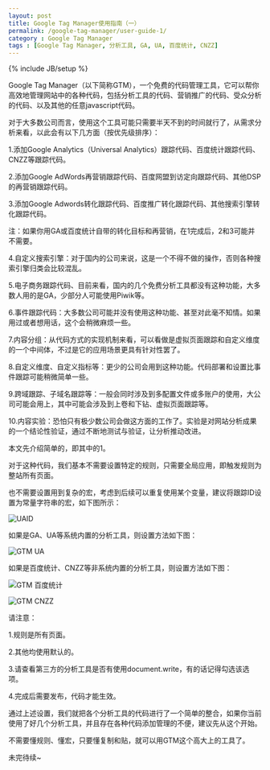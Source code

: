 ```yaml
---
layout: post
title: Google Tag Manager使用指南（一）
permalink: /google-tag-manager/user-guide-1/
category : Google Tag Manager
tags : [Google Tag Manager, 分析工具, GA, UA, 百度统计, CNZZ]
---
```

{% include JB/setup %}


Google Tag Manager（以下简称GTM），一个免费的代码管理工具，它可以帮你高效地管理网站中的各种代码，包括分析工具的代码、营销推广的代码、受众分析的代码、以及其他的任意javascript代码。

对于大多数公司而言，使用这个工具可能只需要半天不到的时间就行了，从需求分析来看，以此会有以下几方面（按优先级排序）：

1.添加Google Analytics（Universal Analytics）跟踪代码、百度统计跟踪代码、CNZZ等跟踪代码。

2.添加Google AdWords再营销跟踪代码、百度网盟到访定向跟踪代码、其他DSP的再营销跟踪代码。

3.添加Google Adwords转化跟踪代码、百度推广转化跟踪代码、其他搜索引擎转化跟踪代码。

注：如果你用GA或百度统计自带的转化目标和再营销，在1完成后，2和3可能并不需要。

4.自定义搜索引擎：对于国内的公司来说，这是一个不得不做的操作，否则各种搜索引擎归类会比较混乱。

5.电子商务跟踪代码、目前来看，国内的几个免费分析工具都没有这种功能，大多数人用的是GA，少部分人可能使用Piwik等。

6.事件跟踪代码：大多数公司可能并没有使用这种功能、甚至对此毫不知情。如果用过或者想用话，这个会稍微麻烦一些。

7.内容分组：从代码方式的实现机制来看，可以看做是虚拟页面跟踪和自定义维度的一个中间体，不过是它的应用场景更具有针对性罢了。

8.自定义维度、自定义指标等：更少的公司会用到这种功能。代码部署和设置比事件跟踪可能稍微简单一些。

9.跨域跟踪、子域名跟踪等：一般会同时涉及到多配置文件或多账户的使用，大公司可能会用上，其中可能会涉及到上卷和下钻、虚拟页面跟踪等。

10.内容实验：恐怕只有极少数公司会做这方面的工作了。实验是对网站分析成果的一个结论性验证，通过不断地测试与验证，让分析推动改进。

本文先介绍简单的，即其中的1。

对于这种代码，我们基本不需要设置特定的规则，只需要全局应用，即触发规则为整站所有页面。

也不需要设置用到复杂的宏，考虑到后续可以重复使用某个变量，建议将跟踪ID设置为常量字符串的宏，如下图所示：

![UAID](http://blog.xiaoq.in/cdn/hub/uaid.gif)

如果是GA、UA等系统内置的分析工具，则设置方法如下图：

![GTM UA](http://blog.xiaoq.in/cdn/hub/gtm-ua.gif)

如果是百度统计、CNZZ等非系统内置的分析工具，则设置方法如下图：

![GTM 百度统计](http://blog.xiaoq.in/cdn/hub/gtm-baidu-tongji.gif)

![GTM CNZZ](http://blog.xiaoq.in/cdn/hub/gtm-cnzz.gif)

请注意：

1.规则是所有页面。

2.其他均使用默认的。

3.请查看第三方的分析工具是否有使用document.write，有的话记得勾选该选项。

4.完成后需要发布，代码才能生效。

通过上述设置，我们就把各个分析工具的代码进行了一个简单的整合，如果你当前使用了好几个分析工具，并且存在各种代码添加管理的不便，建议先从这个开始。

不需要懂规则、懂宏，只要懂复制和贴，就可以用GTM这个高大上的工具了。

未完待续~

